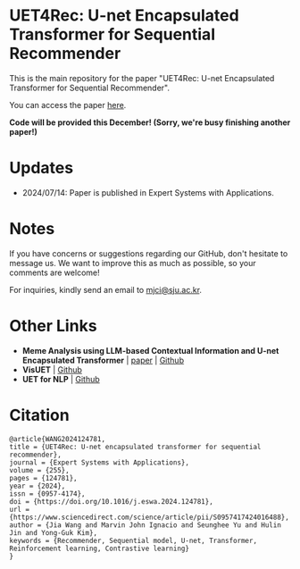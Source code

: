 # UET4Rec: U-net Encapsulated Transformer for  Sequential Recommender

This is the main repository for the paper "UET4Rec: U-net Encapsulated Transformer for  Sequential Recommender".

You can access the paper [here](https://www.sciencedirect.com/science/article/pii/S0957417424016488).

**Code will be provided this December! (Sorry, we're busy finishing another paper!)**

# Updates
- 2024/07/14: Paper is published in Expert Systems with Applications.

# Notes
If you have concerns or suggestions regarding our GitHub, don't hesitate to message us. We want to improve this as much as possible, so your comments are welcome!

For inquiries, kindly send an email to mjci@sju.ac.kr.

# Other Links
- **Meme Analysis using LLM-based Contextual Information and U-net Encapsulated Transformer** | [paper](https://ieeexplore.ieee.org/document/10589379) | [Github](https://github.com/ignaciomarvinjohn/meme-uet-hmt)
- **VisUET** | [Github](https://github.com/ignaciomarvinjohn/visuet)
- **UET for NLP** | [Github](https://github.com/ignaciomarvinjohn/uet-nlp)


# Citation
```
@article{WANG2024124781,
title = {UET4Rec: U-net encapsulated transformer for sequential recommender},
journal = {Expert Systems with Applications},
volume = {255},
pages = {124781},
year = {2024},
issn = {0957-4174},
doi = {https://doi.org/10.1016/j.eswa.2024.124781},
url = {https://www.sciencedirect.com/science/article/pii/S0957417424016488},
author = {Jia Wang and Marvin John Ignacio and Seunghee Yu and Hulin Jin and Yong-Guk Kim},
keywords = {Recommender, Sequential model, U-net, Transformer, Reinforcement learning, Contrastive learning}
}
```
